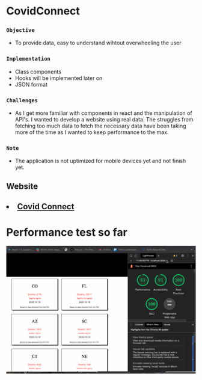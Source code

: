 # CovidConnect
 
### `Objective`
<ul>
 <li>To provide data, easy to understand wihtout overwheeling the user</li>
</ul>

### `Implementation`
<ul>
    <li>Class components</li>
  <li>Hooks will be implemented later on</li>
  <li>JSON format</li>
</ul>
 

### `Challenges`
<ul>
    <li>As I get more familiar with components in react and the manipulation of API's. I wanted to develop a website using real data. The struggles from fetching too much data to fetch the necessary data have been taking more of the time as I wanted to keep performance to the max.</li>

</ul>
 
 ### `Note`
 <ul>
    <li>The application is not uptimized for mobile devices yet and not finish yet.</li>
</ul>


  ## Website
  <h2><li><a href="https://covid-connect-fjyhulpdy.vercel.app/" target="_blank"> Covid Connect</a></li></h2>
  

 # Performance test so far
 
![](performance_test.gif)

